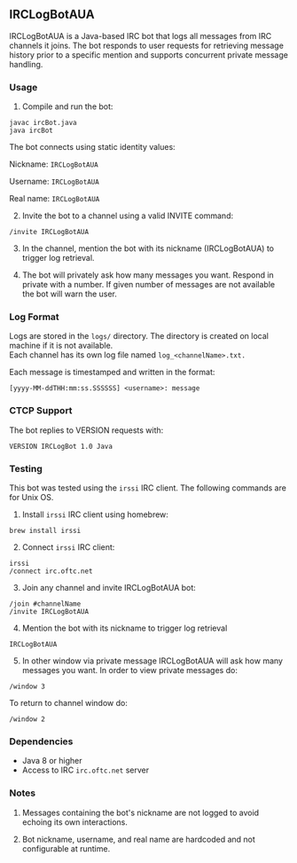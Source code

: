## IRCLogBotAUA

IRCLogBotAUA is a Java-based IRC bot that logs all messages from IRC channels it joins. The bot responds to user requests for retrieving message history prior to a specific mention and supports concurrent private message handling.


### Usage

1. Compile and run the bot:

```
javac ircBot.java
java ircBot
```

The bot connects using static identity values:

Nickname: `IRCLogBotAUA`

Username: `IRCLogBotAUA`

Real name: `IRCLogBotAUA`

2. Invite the bot to a channel using a valid INVITE command:

```
/invite IRCLogBotAUA
```

3. In the channel, mention the bot with its nickname (IRCLogBotAUA) to trigger log retrieval.

4. The bot will privately ask how many messages you want. Respond in private with a number. If given number of messages are not available the bot will warn the user.

### Log Format

Logs are stored in the `logs/` directory. The directory is created on local machine if it is not available.  
Each channel has its own log file named `log_<channelName>.txt.` 

Each message is timestamped and written in the format:

```
[yyyy-MM-ddTHH:mm:ss.SSSSSS] <username>: message
```

### CTCP Support

The bot replies to VERSION requests with:

```
VERSION IRCLogBot 1.0 Java
```

### Testing

This bot was tested using the `irssi` IRC client. The following commands are for Unix OS.

1. Install `irssi` IRC client using homebrew:

```
brew install irssi
```

2. Connect `irssi` IRC client:

```
irssi
/connect irc.oftc.net
```

3. Join any channel and invite IRCLogBotAUA bot:

```
/join #channelName
/invite IRCLogBotAUA
```

4. Mention the bot with its nickname to trigger log retrieval
```
IRCLogBotAUA
```

5. In other window via private message IRCLogBotAUA will ask how many messages you want. In order to view private messages do:

```
/window 3
```
To return to channel window do:
```
/window 2
```

### Dependencies

- Java 8 or higher
- Access to IRC `irc.oftc.net` server

### Notes

1. Messages containing the bot's nickname are not logged to avoid echoing its own interactions.

2. Bot nickname, username, and real name are hardcoded and not configurable at runtime.